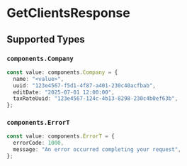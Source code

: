 # GetClientsResponse


## Supported Types

### `components.Company`

```typescript
const value: components.Company = {
  name: "<value>",
  uuid: "123e4567-f5d1-4f87-a401-230c40acfbab",
  editDate: "2025-07-01 12:00:00",
  taxRateUuid: "123e4567-124c-4b13-8298-230c4b0ef63b",
};
```

### `components.ErrorT`

```typescript
const value: components.ErrorT = {
  errorCode: 1000,
  message: "An error occurred completing your request",
};
```

